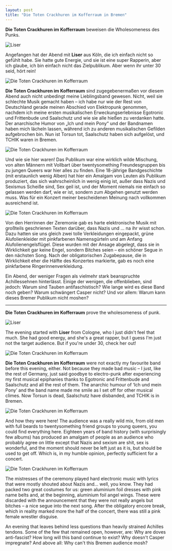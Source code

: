 ```yaml
---
layout: post
title: "Die Toten Crackhuren im Kofferraum in Bremen"
---
```


**Die Toten Crackhuren im Kofferraum** beweisen die Wholesomeness des Punks.

![Liser](/images/2024-12-17-tchik/liser.jpg)

Angefangen hat der Abend mit **Liser** aus Köln, die ich einfach nicht so gefühlt habe. Sie hatte gute Energie, und sie ist eine super Rapperin, aber ich glaube, ich bin einfach nicht das Zielpublikum. Aber wenn ihr unter 30 seid, hört rein!

![Die Toten Crackhuren im Kofferraum](/images/2024-12-17-tchik/tchick-1.jpg)

**Die Toten Crackhuren im Kofferraum** sind zugegebenermaßen vor diesem Abend auch nicht unbedingt meine Lieblingsband gewesen. Nicht, weil sie schlechte Musik gemacht haben – ich habe nur wie der Rest von Deutschland gerade meinen Abschied von Elektropunk genommen, nachdem ich meine ersten musikalischen Erweckungserlebnisse Egotronic und Frittenbude und Saalschutz und wie sie alle hießen zu verdanken hatte. Der anarchische Humor von „Ich und mein Pony“ und der Bandnamen haben mich lächeln lassen, während ich zu anderen musikalischen Gefilden aufgebrochen bin. Nun ist Torsun tot, Saalschutz haben sich aufgelöst, und TCHIK waren in Bremen.

![Die Toten Crackhuren im Kofferraum](/images/2024-12-17-tchik/tchick-2.jpg)

Und wie sie hier waren! Das Publikum war eine wirklich wilde Mischung, von alten Männern mit Vollbart über twentysomething Freundesgruppen bis zu jungen Queers war hier alles zu finden. Eine 18-jährige Bandgeschichte (mit erstaunlich wenig Alben) hat hier ein Amalgam von Leuten als Publikum produziert, das sich wahrscheinlich in wenig einig ist, außer dass Nazis und Sexismus Scheiße sind, Sex geil ist, und der Moment niemals nie einfach so gelassen werden darf, wie er ist, sondern zum Abgehen genutzt werden muss. Was für ein Konzert meiner bescheidenen Meinung nach vollkommen ausreichend ist.

![Die Toten Crackhuren im Kofferraum](/images/2024-12-17-tchik/tchick-3.jpg)

Von den Herrinnen der Zeremonie gab es harte elektronische Musik mit großteils geschrienen Texten darüber, dass Nazis und … na ihr wisst schon. Dazu hatten sie uns gleich zwei tolle Verkleidungen eingepackt, grüne Alufolienkleider mit pinkfarbenen Namensgürteln und am Anfang Alufolienengelsflügel. Diese wurden mit der Ansage abgelegt, dass sie in Wirklichkeit gar keine Engel, sondern Bitches seien – ein schöner Segue in den nächsten Song. Nach der obligatorischen Zugabepause, die in Wirklichkeit eher die Hälfte des Konzertes markierte, gab es noch eine pinkfarbene Ringerinnenverkleidung.

Ein Abend, der weniger Fragen als vielmehr stark beanspruchte Achillessehnen hinterlässt. Einige der wenigen, die offenblieben, sind jedoch: Warum sind Tauben antifaschistisch? Wie lange wird es diese Band noch geben? Warum schwängert Casper nicht? Und vor allem: Warum kann dieses Bremer Publikum nicht moshen?

---

**Die Toten Crackhuren im Kofferraum** prove the wholesomeness of punk.

![Liser](/images/2024-12-17-tchik/liser.jpg)

The evening started with **Liser** from Cologne, who I just didn't feel that much. She had good energy, and she's a great rapper, but I guess I'm just not the target audience. But if you're under 30, check her out!

![Die Toten Crackhuren im Kofferraum](/images/2024-12-17-tchik/tchick-1.jpg)

**Die Toten Crackhuren im Kofferraum** were not exactly my favourite band before this evening, either. Not because they made bad music – I just, like the rest of Germany, just said goodbye to electro-punk after experiencing my first musical epiphanies thanks to Egotronic and Frittenbude and Saalschutz and all the rest of them. The anarchic humour of ‘Ich und mein Pony’ and the band name made me smile as I set off for other musical climes. Now Torsun is dead, Saalschutz have disbanded, and TCHIK is in Bremen.

![Die Toten Crackhuren im Kofferraum](/images/2024-12-17-tchik/tchick-2.jpg)

And how they were here! The audience was a really wild mix, from old men with full beards to twentysomething friend groups to young queers, you could find everything here. Eighteen years of band history (with surprisingly few albums) has produced an amalgam of people as an audience who probably agree on little except that Nazis and sexism are shit, sex is wonderful, and the moment should never be left just as it is, but should be used to get off. Which is, in my humble opinion, perfectly sufficient for a concert.

![Die Toten Crackhuren im Kofferraum](/images/2024-12-17-tchik/tchick-3.jpg)

The mistresses of the ceremony played hard electronic music with lyrics that were mostly shouted about Nazis and… well, you know. They had packed two great costumes for us: green aluminium foil dresses with pink name belts and, at the beginning, aluminium foil angel wings. These were discarded with the announcement that they were not really angels but bitches – a nice segue into the next song. After the obligatory encore break, which in reality marked more the half of the concert, there was still a pink female wrestler disguise.

An evening that leaves behind less questions than heavily strained Achilles tendons. Some of the few that remained open, however, are: Why are doves anti-fascist? How long will this band continue to exist? Why doesn't Casper impregnate? And above all: Why can't this Bremen audience mosh?